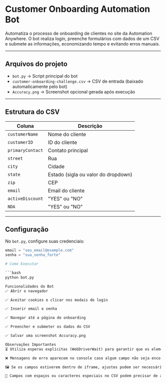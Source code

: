 # Customer Onboarding Automation Bot

Automatiza o processo de onboarding de clientes no site da Automation Anywhere. O bot realiza login, preenche formulários com dados de um CSV e submete as informações, economizando tempo e evitando erros manuais.

---

## Arquivos do projeto

- `bot.py` → Script principal do bot  
- `customer-onboarding-challenge.csv` → CSV de entrada (baixado automaticamente pelo bot)  
- `Accuracy.png` → Screenshot opcional gerada após execução  

---

## Estrutura do CSV

| Coluna            | Descrição                          |
|------------------|-----------------------------------|
| `customerName`    | Nome do cliente                   |
| `customerID`      | ID do cliente                     |
| `primaryContact`  | Contato principal                 |
| `street`          | Rua                               |
| `city`            | Cidade                            |
| `state`           | Estado (sigla ou valor do dropdown) |
| `zip`             | CEP                               |
| `email`           | Email do cliente                  |
| `activeDiscount`  | "YES" ou "NO"                     |
| `NDA`             | "YES" ou "NO"                     |

---

## Configuração

No `bot.py`, configure suas credenciais:

```python
email = "seu_email@example.com"
senha = "sua_senha_forte"

# Como Executar

```bash
python bot.py

Funcionalidades do Bot
✅ Abrir o navegador

✅ Aceitar cookies e clicar nos modais de login

✅ Inserir email e senha

✅ Navegar até a página de onboarding

✅ Preencher e submeter os dados do CSV

✅ Salvar uma screenshot Accuracy.png

Observações Importantes
⏳ Utiliza esperas explícitas (WebDriverWait) para garantir que os elementos estejam visíveis

❌ Mensagens de erro aparecem no console caso algum campo não seja encontrado

🖼️ Se os campos estiverem dentro de iframe, ajustes podem ser necessários

📝 Campos com espaços ou caracteres especiais no CSV podem precisar de ajustes no código
